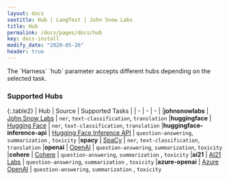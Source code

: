 ```yaml
---
layout: docs
seotitle: Hub | LangTest | John Snow Labs
title: Hub
permalink: /docs/pages/docs/hub
key: docs-install
modify_date: "2020-05-26"
header: true
---
```


<div class="main-docs" markdown="1"><div class="h3-box" markdown="1">
The `Harness` `hub` parameter accepts different hubs depending on the selected task.

### Supported Hubs

{:.table2}
| Hub  | Source | Supported Tasks |
| - | - | - |
|**johnsnowlabs** | [John Snow Labs](https://www.johnsnowlabs.com/) | `ner`, `text-classification`, `translation`
|**huggingface** | [Hugging Face](https://huggingface.co/) | `ner`, `text-classification`, `translation`
|**huggingface-inference-api** | [Hugging Face Inference API](https://huggingface.co/inference-api) | `question-answering`, `summarization` ,  `toxicity`
|**spacy** | [SpaCy](https://spacy.io/) | `ner`, `text-classification`, `translation`
|**openai** | [OpenAI](https://openai.com/) | `question-answering`, `summarization`,  `toxicity`
|**cohere** | [Cohere](https://cohere.com/) | `question-answering`, `summarization` ,  `toxicity`
|**ai21** | [AI21 Labs](https://www.ai21.com/) | `question-answering`, `summarization` ,  `toxicity`
|**azure-openai** | [Azure OpenAI](https://azure.microsoft.com/en-us/products/cognitive-services/openai-service) | `question-answering`, `summarization` ,  `toxicity`

</div><div class="h3-box" markdown="1">


</div></div>